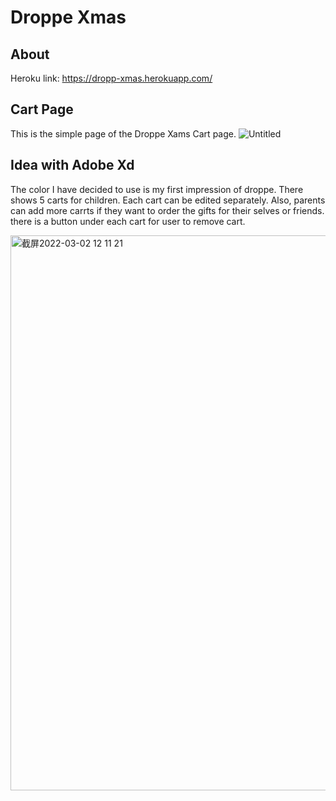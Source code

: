 # Droppe Xmas
## About

Heroku link:
https://dropp-xmas.herokuapp.com/

## Cart Page
This is the simple page of the Droppe Xams Cart page.
![Untitled](https://user-images.githubusercontent.com/56063237/156325728-dd2fb7ed-e97b-4f4f-b1e0-849bb2cdf063.png)


## Idea with Adobe Xd
The color I have decided to use is my first impression of droppe.
There shows 5 carts for children. Each cart can be edited separately. Also, parents can add more carrts if they want to order the gifts for their selves or friends. there is a button under each cart for user to remove cart.

<img width="888" alt="截屏2022-03-02 12 11 21" src="https://user-images.githubusercontent.com/56063237/156341472-0650b712-a8ab-4674-b14e-903f5a0e478c.png">






